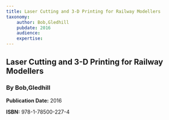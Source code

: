 ```yaml
---
title: Laser Cutting and 3-D Printing for Railway Modellers
taxonomy:
	author: Bob,Gledhill
	pubdate: 2016
	audience: 
	expertise: 
---
```

## Laser Cutting and 3-D Printing for Railway Modellers
### By Bob,Gledhill

**Publication Date:** 2016

**ISBN:** 978-1-78500-227-4